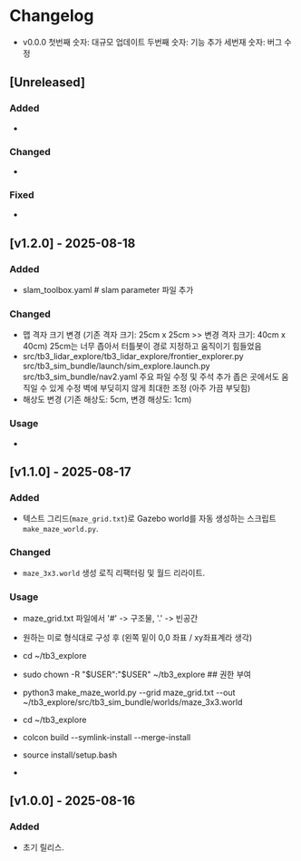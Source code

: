 # Changelog
- v0.0.0
  첫번째 숫자: 대규모 업데이트
  두번째 숫자: 기능 추가
  세번재 숫자: 버그 수정

## [Unreleased]
### Added
- 

### Changed
- 

### Fixed
- 

## [v1.2.0] - 2025-08-18
### Added
- slam_toolbox.yaml # slam parameter 파일 추가


### Changed
- 맵 격자 크기 변경 (기존 격자 크기: 25cm x 25cm >> 변경 격자 크기: 40cm x 40cm)
  25cm는 너무 좁아서 터틀봇이 경로 지정하고 움직이기 힘들었음
- src/tb3_lidar_explore/tb3_lidar_explore/frontier_explorer.py
	src/tb3_sim_bundle/launch/sim_explore.launch.py
	src/tb3_sim_bundle/nav2.yaml
  주요 파일 수정 및 주석 추가
  좁은 곳에서도 움직일 수 있게 수정
  벽에 부딪히지 않게 최대한 조정 (아주 가끔 부딪힘)
- 해상도 변경 (기존 해상도: 5cm, 변경 해상도: 1cm)
### Usage
-

## [v1.1.0] - 2025-08-17
### Added
- 텍스트 그리드(`maze_grid.txt`)로 Gazebo world를 자동 생성하는 스크립트 `make_maze_world.py`.
### Changed
- `maze_3x3.world` 생성 로직 리팩터링 및 월드 리라이트.
### Usage
- maze_grid.txt 파일에서 '#' -> 구조물, '.' -> 빈공간
- 원하는 미로 형식대로 구성 후 (왼쪽 밑이 0,0 좌표 / xy좌표계라 생각)

- cd ~/tb3_explore
- sudo chown -R "$USER":"$USER" ~/tb3_explore ## 권한 부여
- python3 make_maze_world.py --grid maze_grid.txt --out ~/tb3_explore/src/tb3_sim_bundle/worlds/maze_3x3.world


- cd ~/tb3_explore
- colcon build --symlink-install --merge-install
- source install/setup.bash
- 

## [v1.0.0] - 2025-08-16
### Added
- 초기 릴리스.
